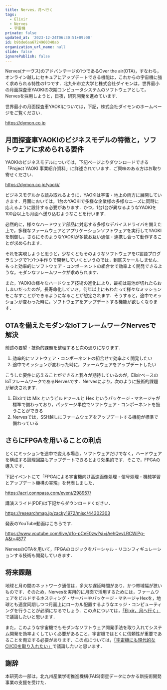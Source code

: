 ```yaml
---
title: Nerves，月へ行く
tags:
  - Elixir
  - Nerves
  - 宇宙機
private: false
updated_at: '2023-12-24T06:30:51+09:00'
id: b9bde6aa6724960340ab
organization_url_name: null
slide: false
ignorePublish: false
---
```

Nerves(ナーヴス)のアドバンテージの1つであるOver the air(OTA)，すなわち，オンライン越しにセキュアにアップデートできる機能は，これからの宇宙機に強く求められる特性の1つです．北九州市立大学と株式会社ダイモンは，世界最小の月面探査車YAOKIの次期コンピュータシステムのソフトウェアとして，Nervesを採用しようと，日夜，研究開発を進めています．

世界最小の月面探査車YAOKIについては，下記，株式会社ダイモンのホームページをご覧ください．

https://dymon.co.jp

## 月面探査車YAOKIのビジネスモデルの特徴と，ソフトウェアに求められる要件

YAOKIのビジネスモデルについては，下記ページよりダウンロードできる「Project YAOKI 事業紹介資料」に詳述されています．ご興味のある方はお取り寄せください．

https://dymon.co.jp/yaoki/

ビジネスモデルから読み取れるように，YAOKIは宇宙・地上の両方に展開していきます．月面においては，1台のYAOKIで多様な企業様の多様なニーズに同時に応えるように設計する必要があります．かつ，1台1台が異なるようなYAOKIを100台以上も月面へ送り込むようなことを行います．

必然的に，様々なハードウェア部品に対応する多様なデバイスドライバを備えた上で，多様なファームウェアとアプリケーションソフトウェアを実行してYAOKIを制御し，さらにそのようなYAOKIが多数お互い通信・連携し合って動作することが求められます．

それを実現しようと思うと，少なくともそのようなソフトウェアをC言語プログラミングで1つ1つ手作りで開発していくというのでは，到底スケールしません．もっと効率的にソフトウェア・コンポーネントの組合せで効率よく開発できるような，モダンなフレームワークが求められます．

また，YAOKIの様々なハードウェア技術の進化により，最初は電池が切れたらおしまいだったのが，長寿命化していき，何年以上にもわたって様々なミッションをこなすことができるようになることが想定されます．そうすると，途中でミッションが変わった時に，ソフトウェアをアップデートする機能が欲しくなります．

## OTAを備えたモダンなIoTフレームワークNervesで解決

前述の要望・技術的課題を整理すると次の通りになります．

1. 効率的にソフトウェア・コンポーネントの組合せで効率よく開発したい
2. 途中でミッションが変わった時に，ファームウェアをアップデートしたい

こうした要件に応えることができると我々が期待しているのが，ElixirベースのIoTフレームワークであるNervesです．Nervesにより，次のように技術的課題が解決されます．

1. Elixirでは Mix というビルドツールと Hex というパッケージ・マネージャが標準で備わっており，パッケージ単位でソフトウェア・コンポーネントを扱うことができる
2. Nervesでは，SSH越しにファームウェアをアップデートする機能が標準で備わっている

## さらにFPGAを用いることの利点

とくにミッションを途中で変える場合，ソフトウェアだけでなく，ハードウェアを構成する論理回路もアップデートできるとより効果的です．そこで，FPGAの導入です．

下記イベントにて「FPGAによる宇宙機向け高速画像処理・信号処理・機械学習とアップデート機構の実現」を発表しました．

https://acri.connpass.com/event/298957/

講演スライド(PDF)は下記からダウンロードください．

https://researchmap.jp/zacky1972/misc/44302303

発表のYouTube動画はこちらです．

https://www.youtube.com/live/d1o-pCeE0zw?si=jAehQvvLRCWiPg-A&t=4877

NervesのOTAを用いて，FPGAのロジックをパーシャル・リコンフィギュレーションする技術も開発していきます．

## 将来課題

地球と月の間のネットワーク通信は，多大な遅延時間があり，かつ帯域幅が狭いものです．そのため，Nervesを実用的に月面で活用するためには，ファームウェアをビルドするホスティング・サーバーやパッケージ・マネージャHexを，地球とも適宜同期しつつ月面上にローカル配置するようなエッジ・コンピューティングを行うことが必須になるでしょう．この点については，[「Elixir，月へ行く」](https://qiita.com/zacky1972/items/2f2ff987072a0268652b)で議論したいと思います．

また，このような宇宙機でもモダンなソフトウェア開発手法を取り入れてシステム開発を効率よくしていく必要があること，宇宙機ではとくに信頼性が重要であることを両立する必要があります．この点については，[「宇宙機にも現代的なCI/CDを取り入れたい」](https://qiita.com/zacky1972/items/80fb9aa1b5bf3641f0a5)で議論したいと思います．

## 謝辞

本研究の一部は，北九州産業学術推進機構(FAIS)衛星データにかかる新技術開発事業の支援を受けた．